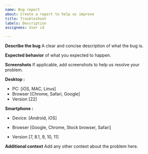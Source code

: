 ```yaml
---
name: Bug report
about: Create a report to help us improve
title: Troubleshoot
labels: Description
assignees: User id

---
```


**Describe the bug**
A clear and concise description of what the bug is.








**Expected behavior**
of what you expected to happen.

**Screenshots**
If applicable, add screenshots to help us resolve your problem.

**Desktop :**
 - PC: [iOS, MAC, Linus]
 - Browser [Chrome, Safari, Google]
 - Version [22]

**Smartphone :**
 - Device: [Android, iOS]
 
 - Browser [Google, Chrome, Stock browser, Safari]
 - Version [7, 8.1, 9, 10, 11]

**Additional context**
Add any other context about the problem here.
